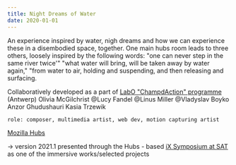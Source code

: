 ```yaml
---
title: Night Dreams of Water
date: 2020-01-01
---
```


An experience inspired by water, nigh dreams and how we can experience these in a disembodied space, together. One main hubs room leads to three others, loosely inspired by the following words: "one can never step in the same river twice'" "what water will bring, will be taken away by water again," "from water to air, holding and suspending, and then releasing and surfacing.

Collaboratively developed as a part of [LabO "ChampdAction" programme](https://www.champdactionlabo.be/timetable) (Antwerp) Olivia McGilchrist  @Lucy Fandel @Linus Miller @Vladyslav Boyko Anzor Ghudushauri Kasia Trzewik

`role: composer, multimedia artist, web dev, motion capturing artist`

[Mozilla Hubs](https://hubs.mozilla.com/vZ4Sohg/water-night-dreams)


-> version 2021.1  presented through the Hubs - based [iX Symposium at SAT](https://ix.sat.qc.ca/symposium-ix-expo.html) as one of the immersive works/selected projects 